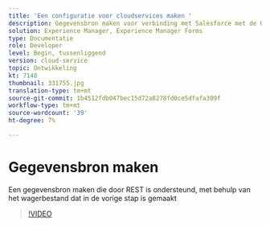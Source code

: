 ```yaml
---
title: 'Een configuratie voor cloudservices maken '
description: Gegevensbron maken voor verbinding met Salesforce met de OAuth-referenties
solution: Experience Manager, Experience Manager Forms
type: Documentatie
role: Developer
level: Begin, tussenliggend
version: cloud-service
topic: Ontwikkeling
kt: 7148
thumbnail: 331755.jpg
translation-type: tm+mt
source-git-commit: 1b4512fdb047bec15d72a8278fd0ce5dfafa309f
workflow-type: tm+mt
source-wordcount: '39'
ht-degree: 7%

---
```


# Gegevensbron maken

Een gegevensbron maken die door REST is ondersteund, met behulp van het wagerbestand dat in de vorige stap is gemaakt

>[!VIDEO](https://video.tv.adobe.com/v/331755/?quality=12&learn=on)
